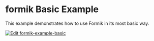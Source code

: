 # formik Basic Example

This example demonstrates how to use Formik in its most basic way.

[![Edit formik-example-basic](https://codesandbox.io/static/img/play-codesandbox.svg)](https://codesandbox.io/s/github/jaredpalmer/formik/tree/master/examples/basic?fontsize=14&hidenavigation=1&theme=dark)
